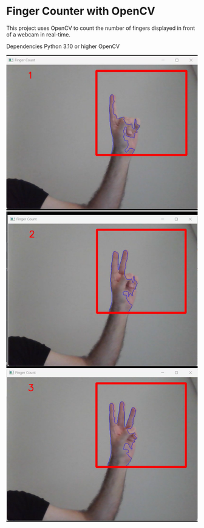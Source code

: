# Finger Counter with OpenCV
This project uses OpenCV to count the number of fingers displayed in front of a webcam in real-time.

Dependencies
Python 3.10 or higher
OpenCV 

![Alt Text](Screenshot2024-07-07153755.png)
![Alt Text](Screenshot2024-07-07153840.png)
![Alt Text](Screenshot2024-07-07153906.png)
